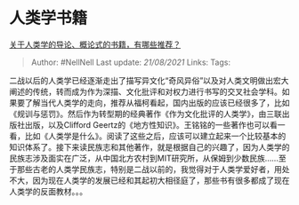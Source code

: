 # 人类学书籍
[关于人类学的导论、概论式的书籍，有哪些推荐？](https://www.zhihu.com/question/19633874/answer/12502381)

> Author: #NellNell
Last update: *21/08/2021*
Links:
Tags:

二战以后的人类学已经逐渐走出了描写异文化“奇风异俗”以及对人类文明做出宏大阐述的传统，转而成为作为深描、文化批评和对权力进行书写的交叉社会学科。如果要了解当代人类学的走向，推荐从福柯看起，国内出版的应该已经很多了，比如《规训与惩罚》。然后作为转型期的经典著作《作为文化批评的人类学》，由三联出版社出版，以及Clifford Geertz的《地方性知识》。王铭铭的一些著作也可以看一看，比如《人类学是什么》。阅读了这些之后，应该可以建立起来一个比较基本的知识体系了。接下来读民族志和其他著作，就是根据自己的兴趣了，因为人类学的民族志涉及面实在广泛，从中国北方农村到MIT研究所，从保姆到少数民族……至于那些古老的人类学民族志，特别是二战以前的，我觉得对于人类学爱好者，用处不大，因为现在人类学的发展已经和其起初大相径庭了，那些书有很多都成了现在人类学的反面教材。。。

